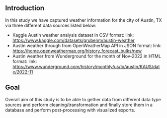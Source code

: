 <h2>Introduction </h2>

In this study we have captured weather information for the city of Austin, TX via three different data sources listed below:

- Kaggle Austin weather analysis dataset in CSV format: link: https://www.kaggle.com/datasets/grubenm/austin-weather
- Austin weather through from OpenWeatherMap API in JSON format: link: https://home.openweathermap.org/history_forecast_bulks/new
- Austin weather from Wunderground for the month of Nov-2022 in HTML format: link: https://www.wunderground.com/history/monthly/us/tx/austin/KAUS/date/2022-11

<h2>Goal</h2>
Overall aim of this study is to be able to gether data from different data type sources and perform cleaning/transformation and finally store them in a database and perform post-processing with visualized exports.
